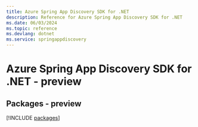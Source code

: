 ```yaml
---
title: Azure Spring App Discovery SDK for .NET
description: Reference for Azure Spring App Discovery SDK for .NET
ms.date: 06/03/2024
ms.topic: reference
ms.devlang: dotnet
ms.service: springappdiscovery
---
```

# Azure Spring App Discovery SDK for .NET - preview
## Packages - preview
[!INCLUDE [packages](spring-app-discovery-index.md)]